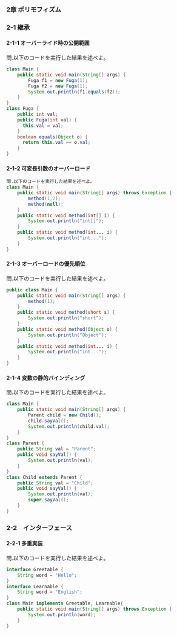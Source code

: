 ### 2章 ポリモフィズム

### 2-1 継承

#### 2-1-1 オーバーライド時の公開範囲
問.以下のコードを実行した結果を述べよ。
```java
class Main {
    public static void main(String[] args) {
        Fuga f1 = new Fuga(1);
        Fuga f2 = new Fuga(1);
        System.out.println(f1.equals(f2));
    }
}
class Fuga {
    public int val;
    public Fuga(int val) {
      this.val = val;
    }
    boolean equals(Object o) {
      return this.val == o.val;
    }
}
```

#### 2-1-2 可変長引数のオーバーロード
```java
問.以下のコードを実行した結果を述べよ。
class Main {
    public static void main(String[] args) throws Exception {
        method(1,2);
        method(null);
    }
    public static void method(int[] i) {
        System.out.println("int[]");
    }
    public static void method(int... i) {
        System.out.println("int...");
    }
}
```

#### 2-1-3 オーバーロードの優先順位
問.以下のコードを実行した結果を述べよ。
```java
public class Main {
    public static void main(String[] args) {
        method(1);
    }
    public static void method(short s) {
        System.out.println("short");
    }
    public static void method(Object o) {
        System.out.println("Object");
    }
    public static void method(int... i) {
        System.out.println("int...");
    }
}
```

#### 2-1-4 変数の静的バインディング
問.以下のコードを実行した結果を述べよ。
```java
class Main {
	public static void main(String[] args) {
	    Parent child = new Child();
	    child.sayVal();
	    System.out.println(child.val);
	}
}
class Parent {
    public String val = "Parent";
    public void sayVal() {
        System.out.println(val);
    }
}
class Child extends Parent {
    public String val = "Child";
    public void sayVal() {
        System.out.println(val);
        super.sayVal();
    }
}
```
### 2-2　インターフェース

#### 2-2-1 多重実装
問.以下のコードを実行した結果を述べよ。
```java
interface Greetable {
    String word = "Hello";
}
interface Learnable {
    String word = "English";    
}
class Main implements Greetable, Learnable{
    public static void main(String[] args) throws Exception {
        System.out.println(word);
    }
}
```
